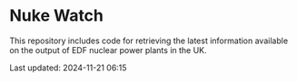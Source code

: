 # Nuke Watch

This repository includes code for retrieving the latest information available on the output of EDF nuclear power plants in the UK.

Last updated: 2024-11-21 06:15